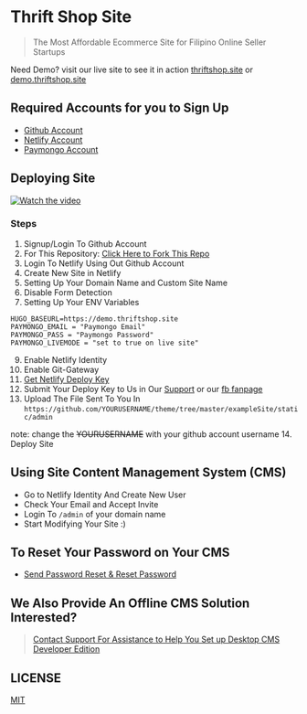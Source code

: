 # Thrift Shop Site

> The Most Affordable Ecommerce Site for Filipino Online Seller Startups

Need Demo? visit our live site to see it in action [thriftshop.site](https://thriftshop.site) or  [demo.thriftshop.site](https://demo.thriftshop.site)


## Required Accounts for you to Sign Up

- [Github Account](https://github.com/join)
- [Netlify Account](https://app.netlify.com/signup)
- [Paymongo Account](https://dashboard.paymongo.com/signup)

## Deploying Site

[![Watch the video](https://imgur.com/a/rfJRz1o)](https://youtu.be/tt-tdyky2o8)

### Steps


1. Signup/Login To Github Account
2. For This Repository: [Click Here to Fork This Repo](https://github.com/thriftshop-site/theme/fork)
3. Login To Netlify Using Out Github Account
4. Create New Site in Netlify
5. Setting Up Your Domain Name and Custom Site Name
7. Disable Form Detection
8. Setting Up Your ENV Variables

```
HUGO_BASEURL=https://demo.thriftshop.site
PAYMONGO_EMAIL = "Paymongo Email"
PAYMONGO_PASS = "Paymongo Password"
PAYMONGO_LIVEMODE = "set to true on live site"
```

9. Enable Netlify Identity
10. Enable Git-Gateway
11. [Get Netlify Deploy Key](https://docs.netlify.com/configure-builds/repo-permissions-linking/#deploy-keys)
12. Submit Your Deploy Key to Us in Our [Support](https://thriftshop.site/contact) or our [fb fanpage](https://m.me/thriftshopsite)
13. Upload The File Sent To You In `https://github.com/YOURUSERNAME/theme/tree/master/exampleSite/static/admin`

note: change the ~~YOURUSERNAME~~ with your github account username
14. Deploy Site

## Using Site Content Management System (CMS)
- Go to Netlify Identity And Create New User
- Check Your Email and Accept Invite
- Login To `/admin` of your domain name
- Start Modifying Your Site :)

## To Reset Your Password on Your CMS
- [Send Password Reset & Reset Password](https://docs.netlify.com/visitor-access/identity/manage-existing-users/#user-password-recovery)

## We Also Provide An Offline CMS Solution Interested?

> [Contact Support For Assistance to Help You Set up Desktop CMS Developer Edition](https://m.me/thriftshopsite)


## LICENSE
[MIT](./LICENSE)
